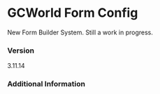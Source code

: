 # GCWorld Form Config

New Form Builder System.  Still a work in progress.




### Version
3.11.14

### Additional Information

